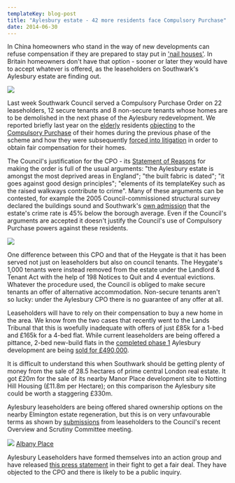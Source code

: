 ```yaml
---
templateKey: blog-post
title: "Aylesbury estate - 42 more residents face Compulsory Purchase"
date: 2014-06-30
---
```

In China homeowners who stand in the way of new developments can refuse compensation if they are prepared to stay put in ['nail houses'](http://www.theguardian.com/cities/gallery/2014/apr/15/china-nail-houses-in-pictures-property-development). In Britain homeowners don't have that option - sooner or later they would have to accept whatever is offered, as the leaseholders on Southwark's Aylesbury estate are finding out. 

![](http://static.guim.co.uk/sys-images/Guardian/Pix/pictures/2014/4/13/1397410555601/baac3533-f9fe-4c47-994d-eeadf76d8ee1-620x461.jpeg)

Last week Southwark Council served a Compulsory Purchase Order on 22 leaseholders, 12 secure tenants and 8 non-secure tenants whose homes are to be demolished in the next phase of the Aylesbury redevelopment. We reported briefly last year on the [elderly](http://heygate.github.io/img/SNWolverton.pdf) residents [objecting](http://heygate.github.io/img/ObjectionCPOAugust2012.pdf) to the [Compulsory Purchase](http://heygate.github.io/img/WolvertonCPO.pdf) of their homes during the previous phase of the scheme and how they were subsequently [forced into litigation](/2014-05-30-aylesbury-leaseholder-fights-incestuous-valuation/) in order to obtain fair compensation for their homes.

The Council's justification for the CPO - its [Statement of Reasons](http://heygate.github.io/img/AylesburyPhase3CPO.pdf) for making the order is full of the usual arguments: "the Aylesbury estate is amongst the most deprived areas in England"; "the built fabric is dated"; "it goes against good design principles"; "elements of its templateKey such as the raised walkways contribute to crime". 
Many of these arguments can be contested, for example the 2005 Council-commissioned structural survey declared the buildings sound and Southwark's [own admission](http://www.southwark.gov.uk/info/200179/aylesbury_estate/2686/aylesbury_development_partnership/2) that the estate's crime rate is 45% below the borough average. Even if the Council's arguments are accepted it doesn't justify the Council's use of Compulsory Purchase powers against these residents.

![](http://www.insidehousing.co.uk/pictures/643xAny/2/6/5/18265_Regen_Aylesbury_032.jpg)

One difference between this CPO and that of the Heygate is that it has been served not just on leaseholders but also on council tenants. The Heygate's 1,000 tenants were instead removed from the estate under the Landlord & Tenant Act with the help of 198 Notices to Quit and 4 eventual evictions. Whatever the procedure used, the Council is obliged to make secure tenants an offer of alternative accommodation. Non-secure tenants aren't so lucky: under the Aylesbury CPO there is no guarantee of any offer at all. 

Leaseholders will have to rely on their compensation to buy a new home in the area. We know from the two cases that recently went to the Lands Tribunal that this is woefully inadequate with offers of just £85k for a 1-bed and £165k for a 4-bed flat. While current leaseholders are being offered a pittance, 2-bed new-build flats in the [completed phase 1](http://www.burgessterrace.co.uk/) Aylesbury development are being [sold for £490,000](http://www.dropbox.com/s/v02kjcryf8ni15r/LandRegistryTitleTGL392009.pdf). 

It is difficult to understand this when Southwark should be getting plenty of money from the sale of 28.5 hectares of prime central London real estate. It got £20m for the sale of its nearby Manor Place development site to Notting Hill Housing (£11.8m per Hectare); on this comparison the Aylesbury site could be worth a staggering £330m.

Aylesbury leaseholders are being offered shared ownership options on the nearby Elmington estate regeneration, but this is on very unfavourable terms as shown by [submissions](http://moderngov.southwarksites.com/documents/s45196/Representation%20from%20Aylesbury%20Leaseholders%20Action%20Group.pdf) from leaseholders to the Council's recent Overview and Scrutiny Committee meeting. 

![](http://www.ruskinwalk.co.uk/images/common/ruskin-walk-brochure.jpg)
[Albany Place](http://www.albany-place.co.uk/)

Aylesbury Leaseholders have formed themselves into an action group and have released [this press statement](https://www.dropbox.com/s/vjtwnow85uwfta0/AylesburyCPOPressStatement4July2014v3.pdf) in their fight to get a fair deal. They have objected to the CPO and there is likely to be a public inquiry. 

